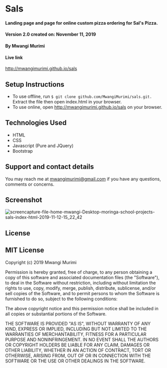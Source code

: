 # Sals
#### Landing page and page for online custom pizza ordering for Sal's Pizza.
#### Version 2.0 created on: November 11, 2019
#### By Mwangi Murimi
#### Live link
http://mwangimurimi.github.io/sals
## Setup Instructions
* To use offline, run ```` $ git clone github.com/MwangiMurimi/sals.git. ```` Extract the file then open index.html in your browser.
* To use online, open http://mwangimurimi.github.io/sals on your browser.
## Technologies Used
* HTML
* CSS
* Javascript (Pure and JQuery)
* Bootstrap
## Support and contact details
You may reach me at mwangimurimi@gmail.com if you have any questions, comments or concerns.

## Screenshot
![screencapture-file-home-mwangi-Desktop-moringa-school-projects-sals-index-html-2019-11-12-15_22_42](https://user-images.githubusercontent.com/56479833/68671421-520ffc00-0560-11ea-94b7-7d5ebf70231e.png)

## License
## MIT License

Copyright (c) 2019 Mwangi Murimi

Permission is hereby granted, free of charge, to any person obtaining a copy
of this software and associated documentation files (the "Software"), to deal
in the Software without restriction, including without limitation the rights
to use, copy, modify, merge, publish, distribute, sublicense, and/or sell
copies of the Software, and to permit persons to whom the Software is
furnished to do so, subject to the following conditions:

The above copyright notice and this permission notice shall be included in all
copies or substantial portions of the Software.

THE SOFTWARE IS PROVIDED "AS IS", WITHOUT WARRANTY OF ANY KIND, EXPRESS OR
IMPLIED, INCLUDING BUT NOT LIMITED TO THE WARRANTIES OF MERCHANTABILITY,
FITNESS FOR A PARTICULAR PURPOSE AND NONINFRINGEMENT. IN NO EVENT SHALL THE
AUTHORS OR COPYRIGHT HOLDERS BE LIABLE FOR ANY CLAIM, DAMAGES OR OTHER
LIABILITY, WHETHER IN AN ACTION OF CONTRACT, TORT OR OTHERWISE, ARISING FROM,
OUT OF OR IN CONNECTION WITH THE SOFTWARE OR THE USE OR OTHER DEALINGS IN THE
SOFTWARE.
